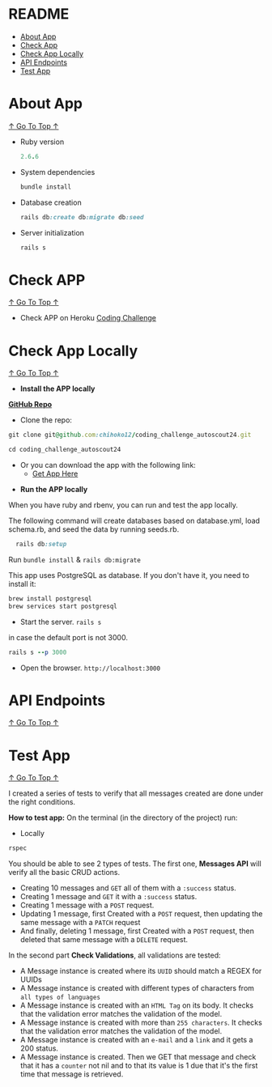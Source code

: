 # README

- [About App](https://github.com/chihoko12/coding_challenge_autoscout24/README.md#about-app)
- [Check App](https://coding-challenge-autoscout24.herokuapp.com/)
- [Check App Locally](https://github.com/chihoko12/coding_challenge_autoscout24/README.md#check-app-locally)
- [API Endpoints](https://github.com/chihoko12/coding_challenge_autoscout24/README.md#endpoints)
- [Test App](https://github.com/chihoko12/coding_challenge_autoscout24/README.md#test-app)


# About App
[↑ Go To Top ↑](https://github.com/chihoko12/coding_challenge_autoscout24README.md#readme)

* Ruby version

  ```ruby
  2.6.6
  ```
* System dependencies

  ```ruby
  bundle install
  ```

* Database creation

  ```ruby
  rails db:create db:migrate db:seed
  ```

* Server initialization

  ```ruby
  rails s
  ```

# Check APP
[↑ Go To Top ↑](https://github.com/chihoko12/coding_challenge_autoscout24/README.md#readme)

* Check APP on Heroku
  [Coding Challenge](https://coding-challenge-autoscout24.herokuapp.com/)
  

# Check App Locally
[↑ Go To Top ↑](https://github.com/chihoko12/coding_challenge_autoscout24/README.md#readme)

* **Install the APP locally**
 
**[GitHub Repo](https://github.com/chihoko12/coding_challenge_autoscout24)**

- Clone the repo:
```ruby
git clone git@github.com:chihoko12/coding_challenge_autoscout24.git
```
```ruby
cd coding_challenge_autoscout24
```

- Or you can download the app with the following link:
  - [Get App Here](https://github.com/chihoko12/coding_challenge_autoscout24/archive/master.zip)


* **Run the APP locally**

When you have ruby and rbenv, you can run and test the app locally. 

The following command will create databases based on database.yml,
load schema.rb, and seed the data by running seeds.rb.

```ruby
  rails db:setup
```

Run ```bundle install``` & ```rails db:migrate``` 


This app uses PostgreSQL as database. If you don't have it, you need to install it:

```ruby
brew install postgresql
brew services start postgresql
```

* Start the server.
```rails s```

in case the default port is not 3000.
```ruby
rails s --p 3000
```

* Open the browser.
```http://localhost:3000```


# API Endpoints
[↑ Go To Top ↑](https://github.com/chihoko12/coding_challenge_autoscout24/README.md#readme)


# Test App
[↑ Go To Top ↑](https://github.com/chihoko12/coding_challenge_autoscout24/README.md#readme)

I created a series of tests to verify that all messages created are done under the right
conditions.

**How to test app:**
On the terminal (in the directory of the project) run:
- Locally
```ruby
rspec
```


You should be able to see 2 types of tests. The first one, **Messages API** will verify
all the basic CRUD actions.
- Creating 10 messages and ```GET``` all of them with a ```:success``` status.
- Creating 1 message and ```GET``` it with a ```:success``` status.
- Creating 1 message with a ```POST``` request.
- Updating 1 message, first Created with a ```POST``` request, then updating the same
message with a ```PATCH``` request
- And finally, deleting 1 message, first Created with a ```POST``` request, then deleted that
same message with a ```DELETE``` request.

In the second part **Check Validations**, all validations are tested:
- A Message instance is created where its ```UUID``` should match a REGEX for UUIDs
- A Message instance is created with different types of characters from ```all types of languages```
- A Message instance is created with an ```HTML Tag``` on its body. It checks that the validation error matches the validation of the model.
- A Message instance is created with more than ```255 characters```. It checks that the validation error matches the validation of the model.
- A Message instance is created with an ```e-mail``` and a ```link``` and it gets a 200 status.
- A Message instance is created. Then we GET that message and check that it has a ```counter``` not nil and to that its value is 1 due that it's the first time
that message is retrieved.
